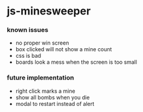 # js-minesweeper

### known issues
-  no proper win screen
- box clicked will not show a mine count
- css is bad
- boards look a mess when the screen is too small


### future implementation
- right click marks a mine
- show all bombs when you die
- modal to restart instead of alert
